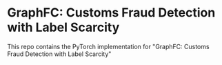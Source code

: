 # GraphFC: Customs Fraud Detection with Label Scarcity

This repo contains the PyTorch implementation for "GraphFC: Customs Fraud Detection with Label Scarcity"



